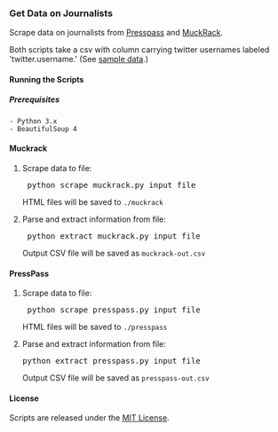 ### Get Data on Journalists

Scrape data on journalists from [Presspass](http://www.presspass.me/) and [MuckRack](http://muckrack.com/). 

Both scripts take a csv with column carrying twitter usernames labeled 'twitter.username.' (See [sample data](sample_input.csv).)

#### Running the Scripts

##### Prerequisites
	- Python 3.x
	- BeautifulSoup 4
	
#### Muckrack

1. Scrape data to file:

    <pre> python scrape_muckrack.py input_file </pre>
    
    HTML files will be saved to `./muckrack`

2. Parse and extract information from file:

    <pre> python extract_muckrack.py input_file</pre>

    Output CSV file will be saved as `muckrack-out.csv`


#### PressPass

1. Scrape data to file:

   <pre> python scrape_presspass.py input_file </pre>

    HTML files will be saved to  `./presspass`

2. Parse and extract information from file:

    <pre>python extract_presspass.py input_file </pre>

    Output CSV file will be saved as `presspass-out.csv`

#### License

Scripts are released under the [MIT License](License.md).
